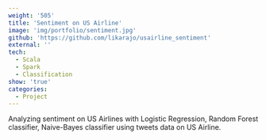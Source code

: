 ```yaml
---
weight: '505'
title: 'Sentiment on US Airline'
image: 'img/portfolio/sentiment.jpg'
github: 'https://github.com/likarajo/usairline_sentiment'
external: ''
tech:
  - Scala
  - Spark
  - Classification
show: 'true'
categories:
  - Project
---
```


Analyzing sentiment on US Airlines with Logistic Regression, Random Forest classifier, Naive-Bayes classifier using tweets data on US Airline.
